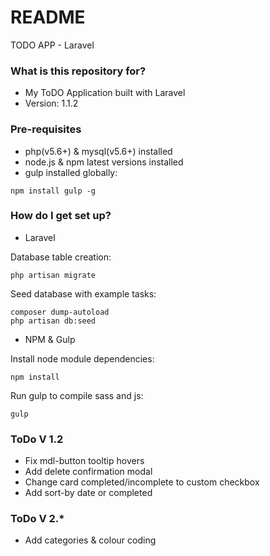 # README #

TODO APP - Laravel

### What is this repository for? ###

* My ToDO Application built with Laravel
* Version: 1.1.2

### Pre-requisites ###

* php(v5.6+) & mysql(v5.6+) installed
* node.js & npm latest versions installed
* gulp installed globally:
```
npm install gulp -g
```

### How do I get set up? ###

* Laravel

Database table creation:
```
php artisan migrate
```

Seed database with example tasks:
```
composer dump-autoload
php artisan db:seed
```

* NPM & Gulp

Install node module dependencies:
```
npm install
```

Run gulp to compile sass and js:
```
gulp
```

### ToDo V 1.2 ###

* Fix mdl-button tooltip hovers
* Add delete confirmation modal
* Change card completed/incomplete to custom checkbox
* Add sort-by date or completed

### ToDo V 2.* ###
* Add categories & colour coding